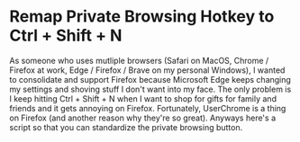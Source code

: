 # Remap Private Browsing Hotkey to Ctrl + Shift + N
As someone who uses mutliple browsers (Safari on MacOS, Chrome / Firefox at work, Edge / Firefox / Brave on my personal Windows), I wanted to consolidate and support Firefox because Microsoft Edge keeps changing my settings and shoving stuff I don't want into my face. The only problem is I keep hitting Ctrl + Shift + N when I want to shop for gifts for family and friends and it gets annoying on Firefox. Fortunately, UserChrome is a thing on Firefox (and another reason why they're so great). Anyways here's a script so that you can standardize the private browsing button. 

